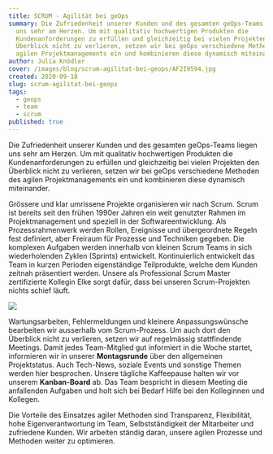 ```yaml
---
title: SCRUM - Agilität bei geOps
summary: Die Zufriedenheit unserer Kunden und des gesamten geOps-Teams liegen
  uns sehr am Herzen. Um mit qualitativ hochwertigen Produkten die
  Kundenanforderungen zu erfüllen und gleichzeitig bei vielen Projekten den
  Überblick nicht zu verlieren, setzen wir bei geOps verschiedene Methoden des
  agilen Projektmanagements ein und kombinieren diese dynamisch miteinander.
author: Julia Knödler
cover: /images/blog/scrum-agilitat-bei-geops/AF2I9594.jpg
created: 2020-09-18
slug: scrum-agilitat-bei-geops
tags:
  - geops
  - team
  - scrum
published: true
---
```

Die Zufriedenheit unserer Kunden und des gesamten geOps-Teams liegen uns sehr am Herzen. Um mit qualitativ hochwertigen Produkten die Kundenanforderungen zu erfüllen und gleichzeitig bei vielen Projekten den Überblick nicht zu verlieren, setzen wir bei geOps verschiedene Methoden des agilen Projektmanagements ein und kombinieren diese dynamisch miteinander.

Grössere und klar umrissene Projekte organisieren wir nach Scrum. Scrum ist bereits seit den frühen 1990er Jahren ein weit genutzter Rahmen im Projektmanagement und speziell in der Softwareentwicklung. Als Prozessrahmenwerk werden Rollen, Ereignisse und übergeordnete Regeln fest definiert, aber Freiraum für Prozesse und Techniken gegeben. Die komplexen Aufgaben werden innerhalb von kleinen Scrum Teams in sich wiederholenden Zyklen (Sprints) entwickelt. Kontinuierlich entwickelt das Team in kurzen Perioden eigenständige Teilprodukte, welche dem Kunden zeitnah präsentiert werden. Unsere als Professional Scrum Master zertifizierte Kollegin Elke sorgt dafür, dass bei unseren Scrum-Projekten nichts schief läuft.

![](/images/blog/scrum-agilitat-bei-geops/AF2I9588_0.jpg)

Wartungsarbeiten, Fehlermeldungen und kleinere Anpassungswünsche bearbeiten wir ausserhalb vom Scrum-Prozess. Um auch dort den Überblick nicht zu verlieren, setzen wir auf regelmässig stattfindende Meetings. Damit jedes Team-Mitglied gut informiert in die Woche startet, informieren wir in unserer **Montagsrunde** über den allgemeinen Projektstatus. Auch Tech-News, soziale Events und sonstige Themen werden hier besprochen. Unsere tägliche Kaffeepause halten wir vor unserem **Kanban-Board** ab. Das Team bespricht in diesem Meeting die anfallenden Aufgaben und holt sich bei Bedarf Hilfe bei den Kolleginnen und Kollegen.

Die Vorteile des Einsatzes agiler Methoden sind Transparenz, Flexibilität, hohe Eigenverantwortung im Team, Selbstständigkeit der Mitarbeiter und zufriedene Kunden. Wir arbeiten ständig daran, unsere agilen Prozesse und Methoden weiter zu optimieren.